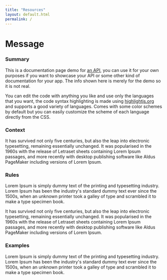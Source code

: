 ```yaml
---
title: "Resources"
layout: default.html
permalink: /
---
```


  <div id="methods">
            <div class="method" id="summary">
                <div class="method-section clearfix">
                    <h1>
                        Message
                    </h1>
                    <div class="method-description">
                        <h3>Summary</h3>
                        <p>
                            This is a documentation page demo for <a href="http://en.wikipedia.org/wiki/Application_programming_interface">an API</a>, you can use it for your own purposes if you want to showcase your API or some other kind of documentation for your app.
                            The info shown here is merely for the demo so it is not real.
                        </p>
                        <p>
                            You can edit the code with anything you like and use only the languages that you want, the code syntax highlighting is made using
                            <a href="http://highlightjs.org" target="_blank">highlightjs.org</a> and supports a good
                            variety of languages. Comes with some color schemes by default but you can easily customize the scheme of each language directly from the CSS.
                        </p>
                    </div>
                </div>
            </div>
            <div class="method" id="auth">
                <div class="method-section clearfix">
                    <div class="method-description">
                        <h3>Context</h3>
                        <p>
                            It has survived not only five centuries, but also the leap into electronic typesetting, remaining essentially unchanged. It was popularised in the 1960s with the release of Letraset sheets containing Lorem Ipsum passages, and more recently with desktop publishing software like Aldus PageMaker including versions of Lorem Ipsum.
                        </p>
                    </div>
                </div>
            </div>
            <div class="method" id="games">
                <div class="method-section clearfix">
                    <div class="method-description">
                        <h3>Rules</h3>
                        <p>
                            Lorem Ipsum is simply dummy text of the printing and typesetting industry. Lorem Ipsum has been the industry's standard dummy text ever since the 1500s, when an unknown printer took a galley of type and scrambled it to make a type specimen book.
                        </p>
                        <p>
                            It has survived not only five centuries, but also the leap into electronic typesetting, remaining essentially unchanged. It was popularised in the 1960s with the release of Letraset sheets containing Lorem Ipsum passages, and more recently with desktop publishing software like Aldus PageMaker including versions of Lorem Ipsum.
                        </p>
                    </div>
                </div>
            </div>
            <div class="method" id="users">
                <div class="method-section clearfix">
                    <div class="method-description">
                        <h3>Examples</h3>
                        <p>
                            Lorem Ipsum is simply dummy text of the printing and typesetting industry. Lorem Ipsum has been the industry's standard dummy text ever since the 1500s, when an unknown printer took a galley of type and scrambled it to make a type specimen book.
                        </p>
                    </div>
                </div>
            </div>
        </div>
